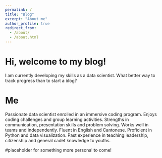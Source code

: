 ```yaml
---
permalink: /
title: "Blog"
excerpt: "About me"
author_profile: true
redirect_from: 
  - /about/
  - /about.html
---
```


# Hi, welcome to my blog!
I am currently developing my skills as a data scientist. What better way to track progress than to start a blog?

# Me

Passionate data scientist enrolled in an immersive coding program. Enjoys coding challenges and group learning activities. Strengths in communication, presentation skills and problem solving. Works well in teams and independently. Fluent in English and Cantonese. Proficient in Python and data visualization. Past experience in teaching leadership, citizenship and general cadet knowledge to youths.

#placeholder for something more personal to come!